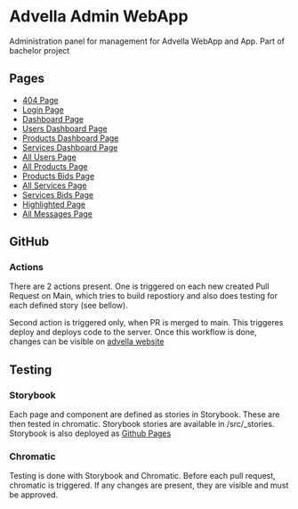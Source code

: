 # Advella Admin WebApp

Administration panel for management for Advella WebApp and App. Part of bachelor project

## Pages

- [404 Page](https://admin.advella.popal.dev/404)
- [Login Page](https://admin.advella.popal.dev/)
- [Dashboard Page](https://admin.advella.popal.dev/dashboard)
- [Users Dashboard Page](https://admin.advella.popal.dev/dashboard/users)
- [Products Dashboard Page](https://admin.advella.popal.dev/dashboard/products)
- [Services Dashboard Page](https://admin.advella.popal.dev/dashboard/services)
- [All Users Page](https://admin.advella.popal.dev/users)
- [All Products Page](https://admin.advella.popal.dev/products)
- [Products Bids Page](https://admin.advella.popal.dev/products/bids)
- [All Services Page](https://admin.advella.popal.dev/services)
- [Services Bids Page](https://admin.advella.popal.dev/services/bids)
- [Highlighted Page](https://admin.advella.popal.dev/top)
- [All Messages Page](https://admin.advella.popal.dev/messages)

## GitHub

### Actions

There are 2 actions present. One is triggered on each new created Pull Request on Main, which tries to build repostiory and also does testing for each defined story (see bellow). 

Second action is triggered only, when PR is merged to main. This triggeres deploy and deploys code to the server. Once this workflow is done, changes can be visible on [advella website](https://admin.advella.popal.dev/)

## Testing

### Storybook

Each page and component are defined as stories in Storybook. These are then tested in chromatic. Storybook stories are available in /src/_stories. Storybook is also deployed as [Github Pages](https://group27-endgame.github.io/advella-frontend-webapp-admin/)

### Chromatic

Testing is done with Storybook and Chromatic. Before each pull request, chromatic is triggered. If any changes are present, they are visible and must be approved.
